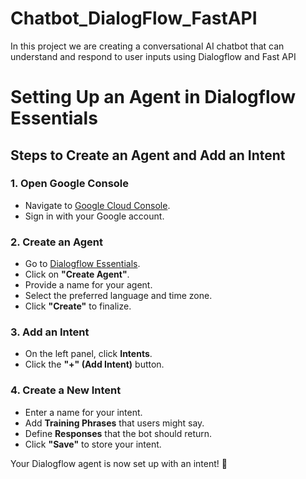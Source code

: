 # Chatbot_DialogFlow_FastAPI
In this project we are creating a conversational AI chatbot that can understand and respond to user inputs using Dialogflow and Fast API 

# Setting Up an Agent in Dialogflow Essentials  

## Steps to Create an Agent and Add an Intent  

### 1. Open Google Console  
- Navigate to [Google Cloud Console](https://console.cloud.google.com/).  
- Sign in with your Google account.  

### 2. Create an Agent  
- Go to [Dialogflow Essentials](https://dialogflow.cloud.google.com/).  
- Click on **"Create Agent"**.  
- Provide a name for your agent.  
- Select the preferred language and time zone.  
- Click **"Create"** to finalize.  

### 3. Add an Intent  
- On the left panel, click **Intents**.  
- Click the **"+" (Add Intent)** button.  

### 4. Create a New Intent  
- Enter a name for your intent.  
- Add **Training Phrases** that users might say.  
- Define **Responses** that the bot should return.  
- Click **"Save"** to store your intent.  

Your Dialogflow agent is now set up with an intent! 🎉  
